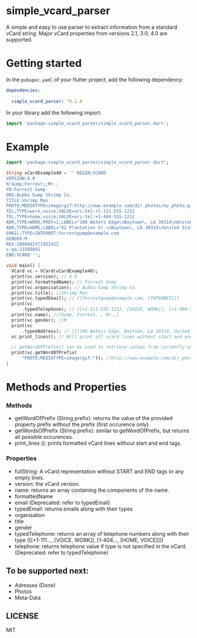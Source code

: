 # simple_vcard_parser

A simple and easy to use parser to extract information from a standard vCard string. Major vCard properties from versions 2.1, 3.0, 4.0 are supported.

# Getting started

In the `pubspec.yaml` of your flutter project, add the following
dependency:

```yaml
dependencies:
  ...
  simple_vcard_parser: ^0.1.6
```

In your library add the following import:

```dart
import 'package:simple_vcard_parser/simple_vcard_parser.dart';
```

# Example

```dart
import 'package:simple_vcard_parser/simple_vcard_parser.dart';

String vCardExample40 = '''BEGIN:VCARD
VERSION:4.0
N:Gump;Forrest;;Mr.;
FN:Forrest Gump
ORG:Bubba Gump Shrimp Co.
TITLE:Shrimp Man
PHOTO;MEDIATYPE=image/gif:http://www.example.com/dir_photos/my_photo.gif
TEL;TYPE=work,voice;VALUE=uri:tel:+1-111-555-1212
TEL;TYPE=home,voice;VALUE=uri:tel:+1-404-555-1212
ADR;TYPE=WORK;PREF=1;LABEL="100 Waters Edge\nBaytown\, LA 30314\nUnited States of America":;;100 Waters Edge;Baytown;LA;30314;United States of America
ADR;TYPE=HOME;LABEL="42 Plantation St.\nBaytown\, LA 30314\nUnited States of America":;;42 Plantation St.;Baytown;LA;30314;United States of America
EMAIL;TYPE=INTERNET:forrestgump@example.com
GENDER:M
REV:20080424T195243Z
x-qq:21588891
END:VCARD''';

void main() {
  VCard vc = VCard(vCardExample40);
  print(vc.version); // 4.0
  print(vc.formattedName); // Forrest Gump
  print(vc.organisation); // Bubba Gump Shrimp Co.
  print(vc.title); //Shrimp Man
  print(vc.typedEmail); // [[forrestgump@example.com, [INTERNET]]]
  print(vc
      .typedTelephone); // [[+1-111-555-1212, [VOICE, WORK]], [+1-404-555-1212, [HOME, VOICE]]]
  print(vc.name); //[Gump, Forrest, , Mr.,]
  print(vc.gender); //M
  print(vc
      .typedAddress); // [[[100 Waters Edge, Baytown, LA 30314, United States of America], [WORK]], [[42 Plantation St., Baytown, LA 30314, United States of America], [HOME]]]
  vc.print_lines(); // Will print all vcard lines without start and end tags

  // getWordOfPrefix() can be used to retrieve values from currently unsupported properties
  print(vc.getWordOfPrefix(
      "PHOTO;MEDIATYPE=image/gif:")); //http://www.example.com/dir_photos/my_photo.gif
}

```

# Methods and Properties
### Methods
* getWordOfPrefix (String prefix): returns the value of the provided property prefix without the prefix (first occurence only).
* getWordsOfPrefix (String prefix): similar to getWordOfPrefix, but returns all possible occurences.
* print_lines (): prints formatted vCard lines without start and end tags.

### Properties
* fullString: A vCard representation without START and END tags or any empty lines.
* version: the vCard version.
* name: returns an array containing the components of the name.
* formattedName
* email (Deprecated: refer to typedEmail)
* typedEmail: returns emails along with their types
* organisation
* title
* gender
* typedTelephone: returns an array of telephone numbers along with their type ([[+1-111..., [VOICE, WORK]], [1-404..., [HOME, VOICE]]])
* telephone: returns telephone value if type is not specified in the vCard. (Deprecated: refer to typedTelephone)

## To be supported next:
* Adresses (Done)
* Photos
* Meta-Data

## LICENSE
MIT